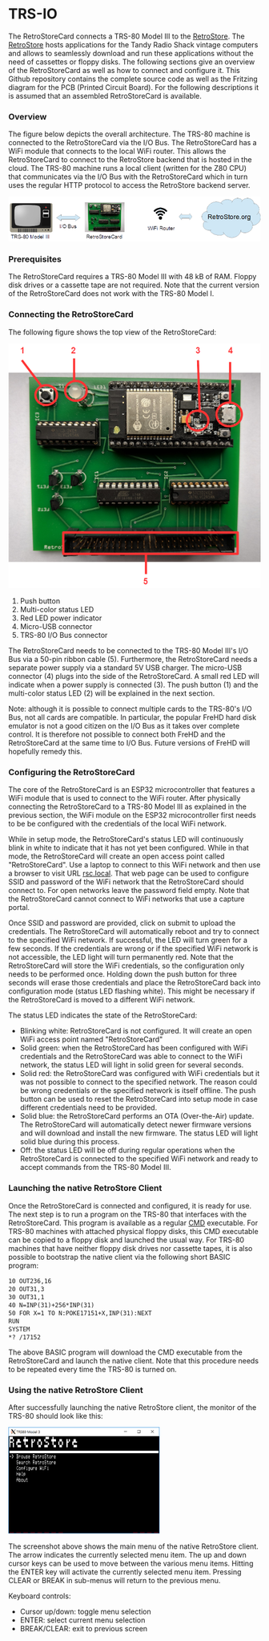 # TRS-IO

The RetroStoreCard connects a TRS-80 Model III to the <a href="https://retrostore.org">RetroStore</a>.
The <a href="https://retrostore.org">RetroStore</a> hosts applications for the Tandy Radio Shack vintage computers
and allows to seamlessly download and run these applications without the need of cassettes or floppy disks. The
following sections give an overview of the RetroStoreCard as well as how to connect and configure it. This Github
repository contains the complete source code as well as the Fritzing diagram for the PCB (Printed Circuit Board).
For the following descriptions it is assumed that an assembled RetroStoreCard is available.

### Overview

The figure below depicts the overall architecture. The TRS-80 machine is connected to the RetroStoreCard via the I/O Bus.
The RetroStoreCard has a WiFi module that connects to the local WiFi router. This allows the RetroStoreCard to connect
to the RetroStore backend that is hosted in the cloud. The TRS-80 machine runs a local client (written for the Z80 CPU) that
communicates via the I/O Bus with the RetroStoreCard which in turn uses the regular HTTP protocol to access the RetroStore
backend server.

<img src="doc/rsc-architecture.png" />


### Prerequisites

The RetroStoreCard requires a TRS-80 Model III with 48 kB of RAM. Floppy disk drives or a cassette tape are not required.
Note that the current version of the RetroStoreCard does not work with the TRS-80 Model I.


### Connecting the RetroStoreCard

The following figure shows the top view of the RetroStoreCard:

<img src="doc/rsc.png" />

1. Push button
2. Multi-color status LED
3. Red LED power indicator
4. Micro-USB connector
5. TRS-80 I/O Bus connector

The RetroStoreCard needs to be connected to the TRS-80 Model III's I/O Bus via a 50-pin ribbon cable (5). Furthermore,
the RetroStoreCard needs a separate power supply via a standard 5V USB charger. The micro-USB connector (4) plugs into the
side of the RetroStoreCard. A small red LED will indicate when a power supply is connected (3). The push button (1) and the
multi-color status LED (2) will be explained in the next section.

Note: although it is possible to connect multiple cards to the TRS-80's I/O Bus, not all cards are compatible.
In particular, the popular FreHD hard disk emulator is not a good citizen on the I/O Bus as it takes over complete
control. It is therefore not possible to connect both FreHD and the RetroStoreCard at the same time to I/O Bus. Future
versions of FreHD will hopefully remedy this.


### Configuring the RetroStoreCard

The core of the RetroStoreCard is an ESP32 microcontroller that features a WiFi module that is used to connect
to the WiFi router. After physically connecting the RetroStoreCard to a TRS-80 Model III as explained in the
previous section, the WiFi module on the ESP32 microcontroller first needs to be be configured with
the credentials of the local WiFi network.

While in setup mode, the RetroStoreCard's status LED will continuously blink in white to indicate that it has not yet been
configured. While in that mode, the RetroStoreCard will create an open access point called "RetroStoreCard". Use a laptop
to connect to this WiFi network and then use a browser to visit URL <a href="rsc.local">rsc.local</a>. That web page can
be used to configure SSID and password of the WiFi network that the RetroStoreCard should connect to. For open networks
leave the password field empty. Note that the RetroStoreCard cannot connect to WiFi networks that use a capture portal.

Once SSID and password are provided, click on submit to upload the credentials. The RetroStoreCard will automatically
reboot and try to connect to the specified WiFi network. If  successful, the LED will turn green for a few seconds. If
the credentials are wrong or if the specified WiFi network is not accessible, the LED light will turn permanently red.
Note that the RetroStoreCard will store the WiFi credentials, so the configuration only needs to be performed once.
Holding down the push button for three seconds will erase those credentials and place the RetroStoreCard back into
configuration mode (status LED flashing white). This might be necessary if the RetroStoreCard is moved to a different
WiFi network.

The status LED indicates the state of the RetroStoreCard:

* Blinking white: RetroStoreCard is not configured. It will create an open WiFi access point named "RetroStoreCard"
* Solid green: when the RetroStoreCard has been configured with WiFi credentials and the RetroStoreCard was able
  to connect to the WiFi network, the status LED will light in solid green for several seconds.
* Solid red: the RetroStoreCard was configured with WiFi credentials but it was not possible to connect to the specified
  network. The reason could be wrong credentials or the specified network is itself offline. The push button can be
  used to reset the RetroStoreCard into setup mode in case different credentials need to be provided.
* Solid blue: the RetroStoreCard performs an OTA (Over-the-Air) update. The RetroStoreCard will automatically detect
  newer firmware versions and will download and install the new firmware. The status LED will light solid blue during
  this process.
* Off: the status LED will be off during regular operations when the RetroStoreCard is connected to the specified
  WiFi network and ready to accept commands from the TRS-80 Model III.
 
 ### Launching the native RetroStore Client
 
 Once the RetroStoreCard is connected and configured, it is ready for use. The next step is to run a program
 on the TRS-80 that interfaces with the RetroStoreCard. This program is available as a regular
 <a href="https://github.com/apuder/tpk/raw/master/src/main/resources/apps/rsclient/RSCLIENT.CMD">CMD</a> executable.
 For TRS-80 machines with attached physical floppy disks, this CMD executable can be copied to a floppy disk
 and launched the usual way. For TRS-80 machines that have neither floppy disk drives nor cassette tapes, it
 is also possible to bootstrap the native client via the following short BASIC program:
 
 ```BASIC
 10 OUT236,16
 20 OUT31,3
 30 OUT31,1
 40 N=INP(31)+256*INP(31)
 50 FOR X=1 TO N:POKE17151+X,INP(31):NEXT
 RUN
 SYSTEM
 *? /17152
 ```
 
 The above BASIC program will download the CMD executable from the RetroStoreCard and launch the native client.
 Note that this procedure needs to be repeated every time the TRS-80 is turned on.
 
 ### Using the native RetroStore Client
 
 After successfully launching the native RetroStore client, the monitor of the TRS-80 should look like this:
 
 <img src="doc/rsclient-1.png" width="60%"/>
 
 The screenshot above shows the main menu of the native RetroStore client. The arrow indicates the currently selected menu item.
 The up and down cursor keys can be used to move between the various menu items. Hitting the ENTER key will activate the currently
 selected menu item. Pressing CLEAR or BREAK in sub-menus will return to the previous menu.
 
 Keyboard controls:
 
 * Cursor up/down: toggle menu selection
 * ENTER: select current menu selection
 * BREAK/CLEAR: exit to previous screen
 